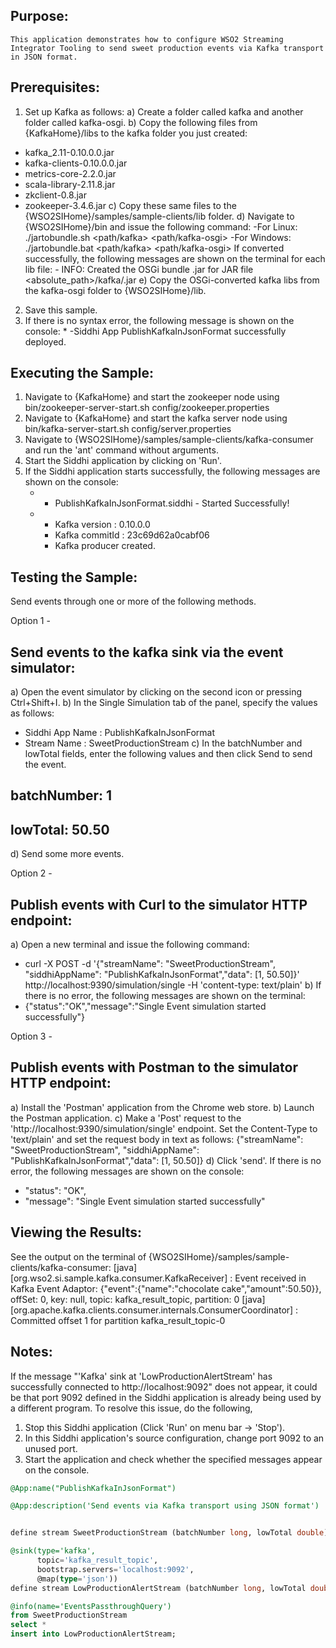 
## Purpose:
	This application demonstrates how to configure WSO2 Streaming Integrator Tooling to send sweet production events via Kafka transport in JSON format.

## Prerequisites:
1) Set up Kafka as follows:
	a) Create a folder called kafka and another folder called kafka-osgi.
	b) Copy the following files from {KafkaHome}/libs to the kafka folder you just created:
* kafka_2.11-0.10.0.0.jar
* kafka-clients-0.10.0.0.jar
* metrics-core-2.2.0.jar
* scala-library-2.11.8.jar
* zkclient-0.8.jar
* zookeeper-3.4.6.jar
	c) Copy these same files to the {WSO2SIHome}/samples/sample-clients/lib folder.
	d) Navigate to {WSO2SIHome}/bin and issue the following command:
-For Linux: ./jartobundle.sh <path/kafka> <path/kafka-osgi>
	     -For Windows: ./jartobundle.bat <path/kafka> <path/kafka-osgi>
	   If converted successfully, the following messages are shown on the terminal for each lib file:
	   - INFO: Created the OSGi bundle <kafka-lib-name>.jar for JAR file <absolute_path>/kafka/<kafka-lib-name>.jar
e) Copy the OSGi-converted kafka libs from the kafka-osgi folder to {WSO2SIHome}/lib.
2) Save this sample. 
3) If there is no syntax error, the following message is shown on the console:
	        * -Siddhi App PublishKafkaInJsonFormat successfully deployed. 

## Executing the Sample:
1) Navigate to {KafkaHome} and start the zookeeper node using bin/zookeeper-server-start.sh config/zookeeper.properties
2) Navigate to {KafkaHome} and start the kafka server node using bin/kafka-server-start.sh config/server.properties
3) Navigate to {WSO2SIHome}/samples/sample-clients/kafka-consumer and run the 'ant' command without arguments.
4) Start the Siddhi application by clicking on 'Run'.
5) If the Siddhi application starts successfully, the following messages are shown on the console:
	  * - PublishKafkaInJsonFormat.siddhi - Started Successfully!
	  * - Kafka version : 0.10.0.0
	    - Kafka commitId : 23c69d62a0cabf06
	    - Kafka producer created.

## Testing the Sample:
Send events through one or more of the following methods.

Option 1 -
## Send events to the kafka sink via the event simulator:
a) Open the event simulator by clicking on the second icon or pressing Ctrl+Shift+I.
b) In the Single Simulation tab of the panel, specify the values as follows:
* Siddhi App Name  : PublishKafkaInJsonFormat
* Stream Name      : SweetProductionStream
c) In the batchNumber and lowTotal fields, enter the following values and then click Send to send the event.
## batchNumber: 1
## lowTotal: 50.50
d) Send some more events.

Option 2 -
## Publish events with Curl to the simulator HTTP endpoint:
a) Open a new terminal and issue the following command:
* curl -X POST -d '{"streamName": "SweetProductionStream", "siddhiAppName": "PublishKafkaInJsonFormat","data": [1, 50.50]}' http://localhost:9390/simulation/single -H 'content-type: text/plain'
b) If there is no error, the following messages are shown on the terminal:
*  {"status":"OK","message":"Single Event simulation started successfully"}

Option 3 -
## Publish events with Postman to the simulator HTTP endpoint:
a) Install the 'Postman' application from the Chrome web store.
b) Launch the Postman application.
c) Make a 'Post' request to the 'http://localhost:9390/simulation/single' endpoint. Set the Content-Type to 'text/plain' and set the request body in text as follows:
	{"streamName": "SweetProductionStream", "siddhiAppName": "PublishKafkaInJsonFormat","data": [1, 50.50]}
d) Click 'send'. If there is no error, the following messages are shown on the console:
*  "status": "OK",
*  "message": "Single Event simulation started successfully"

## Viewing the Results:
See the output on the terminal of {WSO2SIHome}/samples/sample-clients/kafka-consumer:
[java] [org.wso2.si.sample.kafka.consumer.KafkaReceiver] : Event received in Kafka Event Adaptor: {"event":{"name":"chocolate cake","amount":50.50}}, offSet: 0, key: null, topic: kafka_result_topic, partition: 0
[java] [org.apache.kafka.clients.consumer.internals.ConsumerCoordinator] : Committed offset 1 for partition kafka_result_topic-0

## Notes:
If the message "'Kafka' sink at 'LowProductionAlertStream' has successfully connected to http://localhost:9092" does not appear, it could be that port 9092 defined in the Siddhi application is already being used by a different program. To resolve this issue, do the following,
1) Stop this Siddhi application (Click 'Run' on menu bar -> 'Stop').
2) In this Siddhi application's source configuration, change port 9092 to an unused port.
3) Start the application and check whether the specified messages appear on the console.

```sql
@App:name("PublishKafkaInJsonFormat")

@App:description('Send events via Kafka transport using JSON format')


define stream SweetProductionStream (batchNumber long, lowTotal double);

@sink(type='kafka',
      topic='kafka_result_topic',
      bootstrap.servers='localhost:9092',
      @map(type='json'))
define stream LowProductionAlertStream (batchNumber long, lowTotal double);

@info(name='EventsPassthroughQuery')
from SweetProductionStream
select *
insert into LowProductionAlertStream;
```